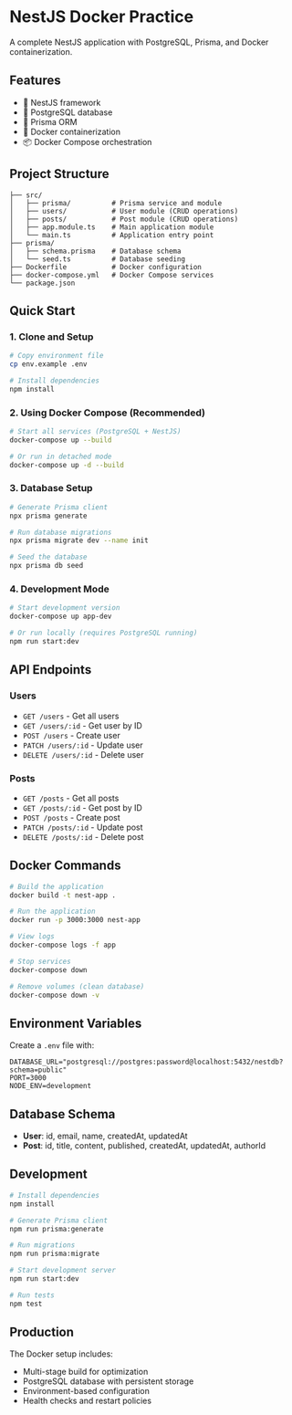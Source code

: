 # NestJS Docker Practice

A complete NestJS application with PostgreSQL, Prisma, and Docker containerization.

## Features

- 🚀 NestJS framework
- 🐘 PostgreSQL database
- 🔧 Prisma ORM
- 🐳 Docker containerization
- 📦 Docker Compose orchestration

## Project Structure

```
├── src/
│   ├── prisma/          # Prisma service and module
│   ├── users/           # User module (CRUD operations)
│   ├── posts/           # Post module (CRUD operations)
│   ├── app.module.ts    # Main application module
│   └── main.ts          # Application entry point
├── prisma/
│   ├── schema.prisma    # Database schema
│   └── seed.ts          # Database seeding
├── Dockerfile           # Docker configuration
├── docker-compose.yml   # Docker Compose services
└── package.json
```

## Quick Start

### 1. Clone and Setup

```bash
# Copy environment file
cp env.example .env

# Install dependencies
npm install
```

### 2. Using Docker Compose (Recommended)

```bash
# Start all services (PostgreSQL + NestJS)
docker-compose up --build

# Or run in detached mode
docker-compose up -d --build
```

### 3. Database Setup

```bash
# Generate Prisma client
npx prisma generate

# Run database migrations
npx prisma migrate dev --name init

# Seed the database
npx prisma db seed
```

### 4. Development Mode

```bash
# Start development version
docker-compose up app-dev

# Or run locally (requires PostgreSQL running)
npm run start:dev
```

## API Endpoints

### Users
- `GET /users` - Get all users
- `GET /users/:id` - Get user by ID
- `POST /users` - Create user
- `PATCH /users/:id` - Update user
- `DELETE /users/:id` - Delete user

### Posts
- `GET /posts` - Get all posts
- `GET /posts/:id` - Get post by ID
- `POST /posts` - Create post
- `PATCH /posts/:id` - Update post
- `DELETE /posts/:id` - Delete post

## Docker Commands

```bash
# Build the application
docker build -t nest-app .

# Run the application
docker run -p 3000:3000 nest-app

# View logs
docker-compose logs -f app

# Stop services
docker-compose down

# Remove volumes (clean database)
docker-compose down -v
```

## Environment Variables

Create a `.env` file with:

```env
DATABASE_URL="postgresql://postgres:password@localhost:5432/nestdb?schema=public"
PORT=3000
NODE_ENV=development
```

## Database Schema

- **User**: id, email, name, createdAt, updatedAt
- **Post**: id, title, content, published, createdAt, updatedAt, authorId

## Development

```bash
# Install dependencies
npm install

# Generate Prisma client
npm run prisma:generate

# Run migrations
npm run prisma:migrate

# Start development server
npm run start:dev

# Run tests
npm test
```

## Production

The Docker setup includes:
- Multi-stage build for optimization
- PostgreSQL database with persistent storage
- Environment-based configuration
- Health checks and restart policies
